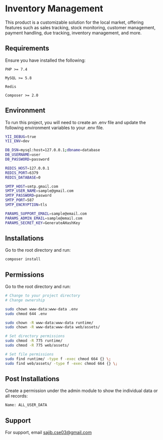 
# Inventory Management
This product is a customizable solution for the local market, offering features such as sales tracking, stock monitoring, customer management, payment handling, due tracking, inventory management, and more.



## Requirements
Ensure you have installed the following:

`PHP >= 7.4`

`MySQL >= 5.8`

`Redis`

`Composer >= 2.0`

## Environment
To run this project, you will need to create an .env file and update the following environment variables to your .env file.

```bash
YII_DEBUG=true
YII_ENV=dev

DB_DSN=mysql:host=127.0.0.1;dbname=database
DB_USERNAME=user
DB_PASSWORD=password

REDIS_HOST=127.0.0.1
REDIS_PORT=6379
REDIS_DATABASE=0

SMTP_HOST=smtp.gmail.com
SMTP_USER_NAME=sample@gmail.com
SMTP_PASSWORD=pasword
SMTP_PORT=587
SMTP_ENCRYPTION=tls

PARAMS_SUPPORT_EMAIL=sample@email.com
PARAMS_ADMIN_EMAIL=sample@email.com
PARAMS_SECRET_KEY=GenerateAHashKey
```


## Installations
Go to the root directory and run:
```bash
composer install
```


## Permissions
Go to the root directory and run:
```bash
# Change to your project directory
# Change ownership

sudo chown www-data:www-data .env
sudo chmod 644 .env

sudo chown -R www-data:www-data runtime/
sudo chown -R www-data:www-data web/assets/

# Set directory permissions
sudo chmod -R 775 runtime/
sudo chmod -R 775 web/assets/

# Set file permissions
sudo find runtime/ -type f -exec chmod 664 {} \;
sudo find web/assets/ -type f -exec chmod 664 {} \;
```

## Post Installations
Create a permission under the admin module to show the individual data or all records:
```bash
Name: ALL_USER_DATA
```

## Support

For support, email sajib.cse03@gmail.com
